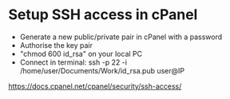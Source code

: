# Setup SSH access in cPanel

* Generate a new public/private pair in cPanel with a password
* Authorise the key pair
* "chmod 600 id_rsa" on your local PC
* Connect in terminal: ssh -p 22 -i /home/user/Documents/Work/id_rsa.pub user@IP

https://docs.cpanel.net/cpanel/security/ssh-access/
